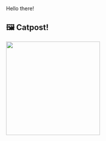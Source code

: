 Hello there!



## 🖼️ Catpost!

<sub>
    <img src="https://cdn2.thecatapi.com/images/bvu.jpg" height="256">
</sub>

